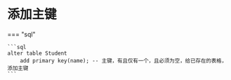 # 添加主键

=== "sql"

    ```sql
    alter table Student 
        add primary key(name); -- 主键，有且仅有一个，且必须为空，给已存在的表格，添加主键
    ```